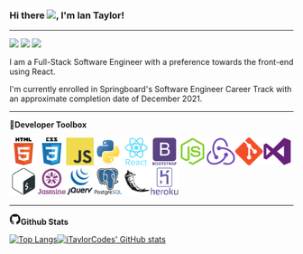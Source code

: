 ### Hi there <img src="https://raw.githubusercontent.com/MartinHeinz/MartinHeinz/master/wave.gif" width="30px">, I'm Ian Taylor!

---

<a href="https://www.linkedin.com/in/ianmichaeltaylor"><img src="https://img.shields.io/badge/LinkedIn-0077B5?style=for-the-badge&logo=linkedin&logoColor=white" width="80px"></a>
<a href="https://twitter.com/intent/follow?screen_name=theianmtaylor"><img src="https://img.shields.io/twitter/follow/theianmtaylor?style=social"></a>
<a href="https://www.twitch.tv/ianmtaylor"><img src="https://img.shields.io/twitch/status/ianmtaylor?style=social"></a>

I am a Full-Stack Software Engineer with a preference towards the front-end using React.

I'm currently enrolled in Springboard's Software Engineer Career Track with an approximate completion date of December 2021.

---

🧰<b>Developer Toolbox</b>

<img src="https://github.com/devicons/devicon/blob/master/icons/html5/html5-original-wordmark.svg" alt="HTML logo" width="50" height="50"><img src="https://github.com/devicons/devicon/blob/master/icons/css3/css3-original-wordmark.svg" alt="CSS logo" width="50" height="50"><img src="https://github.com/devicons/devicon/blob/master/icons/javascript/javascript-original.svg" alt="JavaScript logo" width="50" height="50"><img src="https://github.com/devicons/devicon/blob/master/icons/python/python-original.svg" alt="Python logo" width="50" height="50"><img src="https://github.com/devicons/devicon/blob/master/icons/react/react-original-wordmark.svg" alt="React logo" width="50" height="50"><img src="https://github.com/devicons/devicon/blob/master/icons/bootstrap/bootstrap-plain-wordmark.svg" alt="Bootstrap logo" width="50" height="50"><img src="https://github.com/devicons/devicon/blob/master/icons/nodejs/nodejs-original.svg" alt="Node.js logo" width="50" height="50"><img src="https://github.com/devicons/devicon/blob/master/icons/redux/redux-original.svg" alt="Redux logo" width="50" height="50"><img src="https://github.com/devicons/devicon/blob/master/icons/git/git-original.svg" alt="Git logo" width="50" height="50"><img src="https://github.com/devicons/devicon/blob/master/icons/visualstudio/visualstudio-plain.svg" alt="VSCode logo" width="50" height="50"><img src="https://github.com/devicons/devicon/blob/master/icons/bash/bash-original.svg" alt="Bash logo" width="50" height="50"><img src="https://github.com/devicons/devicon/blob/master/icons/jasmine/jasmine-plain-wordmark.svg" alt="Jasmine logo" width="50" height="50"><img src="https://github.com/devicons/devicon/blob/master/icons/jquery/jquery-original-wordmark.svg" alt="jQuery logo" width="50" height="50"><img src="https://github.com/devicons/devicon/blob/master/icons/postgresql/postgresql-original-wordmark.svg" alt="PostgreSQL logo" width="50" height="50"><img src="https://github.com/devicons/devicon/blob/master/icons/flask/flask-original.svg" alt="Flask logo" width="50" height="50"><img src="https://github.com/devicons/devicon/blob/master/icons/heroku/heroku-original-wordmark.svg" alt="Heroku logo" width="50" height="50">

---

<img src="https://github.com/devicons/devicon/blob/master/icons/github/github-original.svg" width="20px"><b>Github Stats</b>

[![Top Langs](https://github-readme-stats.vercel.app/api/top-langs/?username=iTaylorCodes&theme=radical)](https://github.com/anuraghazra/github-readme-stats)[![iTaylorCodes' GitHub stats](https://github-readme-stats.vercel.app/api?username=iTaylorCodes&theme=radical)](https://github.com/anuraghazra/github-readme-stats)

<!--
**iTaylorCodes/iTaylorCodes** is a ✨ _special_ ✨ repository because its `README.md` (this file) appears on your GitHub profile.

Here are some ideas to get you started:

- 🔭 I’m currently working on ...
- 🌱 I’m currently learning ...
- 👯 I’m looking to collaborate on ...
- 🤔 I’m looking for help with ...
- 💬 Ask me about ...
- 📫 How to reach me: ...
- 😄 Pronouns: ...
- ⚡ Fun fact: ...
-->
